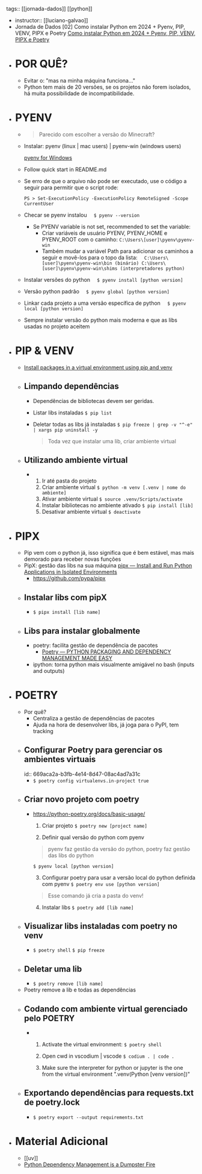 tags:: [[jornada-dados]] [[python]]

- instructor:: [[luciano-galvao]]
- Jornada de Dados [02] Como instalar Python em 2024 + Pyenv, PIP, VENV, PIPX e Poetry
  [Como instalar Python em 2024 + Pyenv, PIP, VENV, PIPX e Poetry](https://youtu.be/9LYqtLuD7z4)
- # POR QUÊ?
	- Evitar o: "mas na minha máquina funciona..."
	- Python tem mais de 20 versões, se os projetos não forem isolados, há muita possibilidade de incompatibilidade.
- # PYENV
	- > Parecido com escolher a versão do Minecraft?
	- Instalar: pyenv (linux | mac users) | pyenv-win (windows users)
	  
	  [pyenv for Windows](https://github.com/pyenv-win/pyenv-win)
	- Follow quick start in README.md
	- Se erro de que o arquivo não pode ser executado, use o código a seguir para permitir que o script rode:
	  
	  ``PS > Set-ExecutionPolicy -ExecutionPolicy RemoteSigned -Scope CurrentUser``
	- Checar se pyenv instalou
	  ``  $ pyenv --version``
		- Se PYENV variable is not set, recommended to set the variable:
			- Criar variáveis de usuário PYENV, PYENV_HOME e PYENV_ROOT com o caminho:
			    ``C:\Users\[user]\pyenv\pyenv-win``
			- Também mudar a variável Path para adicionar os caminhos a seguir e movê-los para o topo da lista:
			  ``  C:\Users\[user]\pyenv\pyenv-win\bin (binário)
			    C:\Users\[user]\pyenv\pyenv-win\shims (interpretadores python)``
	- Instalar versões do python
	  ``  $ pyenv install [python version]``
	- Versão python padrão
	  ``  $ pyenv global [python version]``
	- Linkar cada projeto a uma versão específica de python
	  ``  $ pyenv local [python version]``
	- Sempre instalar versão do python mais moderna e que as libs usadas no projeto aceitem
- # PIP & VENV
	- [Install packages in a virtual environment using pip and venv](https://packaging.python.org/en/latest/guides/installing-using-pip-and-virtual-environments/)
	- ## Limpando dependências
		- Dependências de bibliotecas devem ser geridas.
		- Listar libs instaladas
		    ``$ pip list``
		- Deletar todas as libs já instaladas
		  ``$ pip freeze | grep -v "^-e" | xargs pip uninstall -y``
		  
		  > Toda vez que instalar uma lib, criar ambiente virtual
	- ## Utilizando ambiente virtual
		- 1. Ir até pasta do projeto 
		  2. Criar ambiente virtual
		  ``$ python -m venv [.venv | nome do ambiente]``
		  3. Ativar ambiente virtual
		  ``$ source .venv/Scripts/activate``
		  4. Instalar bibliotecas no ambiente ativado
		  ``$ pip install [lib]``
		  5. Desativar ambiente virtual
		  ``$ deactivate``
- # PIPX
	- Pip vem com o python já, isso significa que é bem estável, mas mais demorado para receber novas funções
	- PipX: gestão das libs na sua máquina
	    [pipx — Install and Run Python Applications in Isolated Environments](https://github.com/pypa/pipx)
		- https://github.com/pypa/pipx
	- ## Instalar libs com pipX
		- ``$ pipx install [lib name]``
	- ## Libs para instalar globalmente
		- poetry: facilita gestão de dependência de pacotes
			- [Poetry — PYTHON PACKAGING AND DEPENDENCY MANAGEMENT MADE EASY](https://python-poetry.org/)
		- ipython: torna python mais visualmente amigável no bash (inputs and outputs)
- # POETRY
	- Por quê?
		- Centraliza a gestão de dependências de pacotes
		- Ajuda na hora de desenvolver libs, já joga para o PyPI, tem tracking
	- ## Configurar Poetry para gerenciar os ambientes virtuais
	  id:: 669aca2a-b3fb-4e14-8d47-08ac4ad7a31c
		- ``$ poetry config virtualenvs.in-project true``
	- ## Criar novo projeto com poetry
		- https://python-poetry.org/docs/basic-usage/
		  
		  1. Criar projeto
		    ``$ poetry new [project name]``
		  
		  2. Definir qual versão do python com pyenv
		    > pyenv faz gestão da versão do python, poetry faz gestão das libs do python
		  
		  ``$ pyenv local [python version]``
		  
		  3. Configurar poetry para usar a versão local do python definida com pyenv
		    ``$ poetry env use [python version]``
		  > Esse comando já cria a pasta do venv!
		  
		  4. Instalar libs
		    ``$ poetry add [lib name]``
	- ## Visualizar libs instaladas com poetry no venv
		- ``$ poetry shell``
		  ``$ pip freeze``
	- ## Deletar uma lib
		- ``$ poetry remove [lib name]``
	- Poetry remove a lib e todas as dependências
	- ## Codando com ambiente virtual gerenciado pelo POETRY
		- 1. Activate the virtual environment:
		    ``$ poetry shell``
		  
		  2. Open cwd in vscodium | vscode
		    ``$ codium . | code .``
		  
		  3. Make sure the interpreter for python or jupyter is the one from the virtual environment
		    ".venv(Python [venv version])"
	- ## Exportando dependências para requests.txt de poetry.lock
		- ``$ poetry export --output requirements.txt``
- # Material Adicional
	- [[uv]]
	- [Python Dependency Management is a Dumpster Fire](https://nielscautaerts.xyz/python-dependency-management-is-a-dumpster-fire.html)